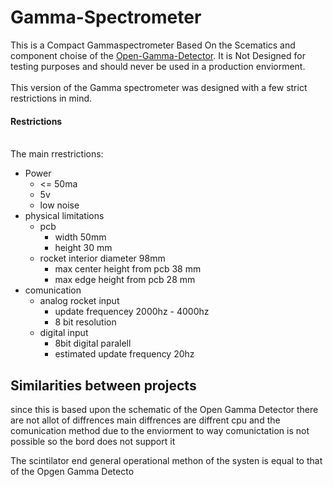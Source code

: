 # Gamma-Spectrometer
This is a Compact Gammaspectrometer Based On the Scematics and component choise of the [Open-Gamma-Detector](https://github.com/Open-Gamma-Project/Open-Gamma-Detector).
It is Not Designed for testing purposes and should never be used in a production enviorment.  
<br>
This version of the Gamma spectrometer was designed with a few strict restrictions in mind.

#### Restrictions
<br>
The main rrestrictions:  <br>

- Power
    - <= 50ma
    - 5v
    - low noise
- physical limitations
    - pcb
        - width 50mm
        - height 30 mm
    - rocket interior diameter 98mm
        - max center height from pcb 38 mm
        - max edge height from pcb 28 mm 
- comunication
    - analog rocket input
        - update frequencey 2000hz - 4000hz
        - 8 bit resolution
    - digital input
        - 8bit digital paralell
        - estimated update frequency 20hz

## Similarities between projects

since this is based upon the schematic of the Open Gamma Detector there are not allot of diffrences
main diffrences are diffrent cpu and the comunication method
due to the enviorment to way comunictation is not possible so the bord does not support it

The scintilator end general operational methon of the systen is equal to that of the Opgen Gamma Detecto


